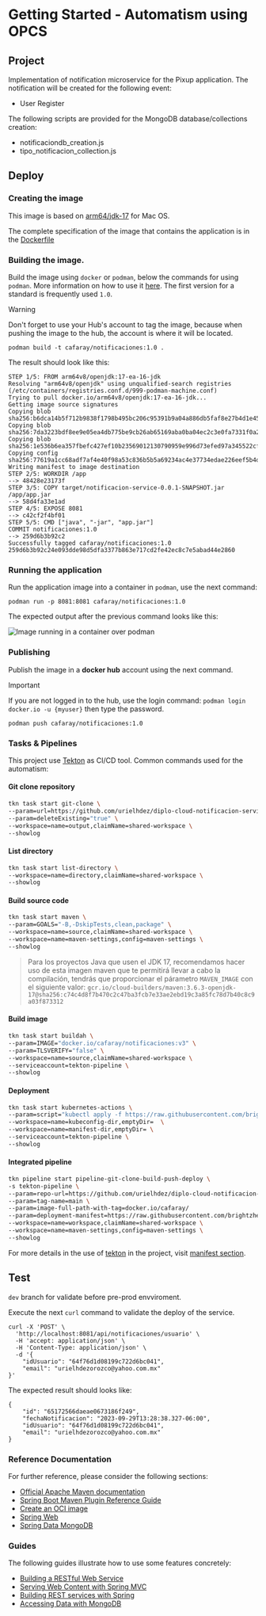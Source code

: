 # Getting Started - Automatism using OPCS

## Project

Implementation of notification microservice for the Pixup application.
The notification will be created for the following event:
- User Register

The following scripts are provided for the MongoDB database/collections creation:
* notificaciondb_creation.js
* tipo_notificacion_collection.js

## Deploy

### Creating the image

This image is based on [arm64/jdk-17](https://hub.docker.com/layers/arm64v8/openjdk/17-ea-16-jdk/images/sha256-149f7dbd5287cb06efc8c5d0dfffeffcc36e8a9872dca7736ef8c333a3eca6a2?context=explore) for Mac OS. 

The complete specification of the image that contains the application is in the [Dockerfile](./Dockerfile)

### Building the image.

Build the image using `docker` or `podman`, below the commands for using `podman`. More information on how to use it [here](https://podman.io/). The first version for a standard is frequently used `1.0`.

> [!Warning]
> Don't forget to use your Hub's account to tag the image, because when pushing the image to the hub, the account is where it will be located. 

`podman build -t cafaray/notificaciones:1.0 .`

The result should look like this:

```
STEP 1/5: FROM arm64v8/openjdk:17-ea-16-jdk
Resolving "arm64v8/openjdk" using unqualified-search registries (/etc/containers/registries.conf.d/999-podman-machine.conf)
Trying to pull docker.io/arm64v8/openjdk:17-ea-16-jdk...
Getting image source signatures
Copying blob sha256:b6dca14b5f712b9838f1798b495bc206c95391b9a04a886db5faf8e27b4d1e45
Copying blob sha256:7da3223bdf8ee9e05ea4db775be9cb26ab65169aba0ba04ec2c3e0fa7331f0a2
Copying blob sha256:1e536b6ea357fbefc427ef10b23569012130790959e996d73efed97a345522cf
Copying config sha256:77619a1cc68adf7af4e40f98a53c836b5b5a69234ac4e37734edae226eef5b4d
Writing manifest to image destination
STEP 2/5: WORKDIR /app
--> 48428e23173f
STEP 3/5: COPY target/notificacion-service-0.0.1-SNAPSHOT.jar /app/app.jar
--> 58d4fa33e1ad
STEP 4/5: EXPOSE 8081
--> c42cf2f4bf01
STEP 5/5: CMD ["java", "-jar", "app.jar"]
COMMIT notificaciones:1.0
--> 259d6b3b92c2
Successfully tagged cafaray/notificaciones:1.0
259d6b3b92c24e093dde98d5dfa3377b863e717cd2fe42ec8c7e5abad44e2860
```

### Running the application

Run the application image into a container in `podman`, use the next command:

`podman run -p 8081:8081 cafaray/notificaciones:1.0`

The expected output after the previous command looks like this:

![Image running in a container over podman](_resources/image_container_podman.png)

### Publishing 

Publish the image in a __docker hub__ account using the next command. 

> [!Important]
> If you are not logged in to the hub, use the login command: `podman login docker.io -u {myuser}` then type the password.  

`podman push cafaray/notificaciones:1.0`

### Tasks & Pipelines

This project use [Tekton](https://tekton.dev) as CI/CD tool. Common commands used for the automatism:

#### Git clone repository 

```bash
tkn task start git-clone \
--param=url=https://github.com/urielhdez/diplo-cloud-notificacion-service \
--param=deleteExisting="true" \
--workspace=name=output,claimName=shared-workspace \
--showlog
```

#### List directory

```bash
tkn task start list-directory \
--workspace=name=directory,claimName=shared-workspace \
--showlog
```

#### Build source code

```bash
tkn task start maven \
--param=GOALS="-B,-DskipTests,clean,package" \
--workspace=name=source,claimName=shared-workspace \
--workspace=name=maven-settings,config=maven-settings \
--showlog
```

> Para los proyectos Java que usen el JDK 17, recomendamos hacer uso de esta imagen maven que te permitirá llevar a cabo la compilación, tendrás que proporcionar el párametro `MAVEN_IMAGE` con el siguiente valor:
`gcr.io/cloud-builders/maven:3.6.3-openjdk-17@sha256:c74c4d8f7b470c2c47ba3fcb7e33ae2ebd19c3a85fc78d7b40c8c9a03f873312`

#### Build image

```bash
tkn task start buildah \
--param=IMAGE="docker.io/cafaray/notificaciones:v3" \
--param=TLSVERIFY="false" \
--workspace=name=source,claimName=shared-workspace \
--serviceaccount=tekton-pipeline \
--showlog
```

#### Deployment

```bash
tkn task start kubernetes-actions \
--param=script="kubectl apply -f https://raw.githubusercontent.com/brightzheng100/tekton-pipeline-example/master/manifests/deployment.yaml; kubectl get deployment;" \
--workspace=name=kubeconfig-dir,emptyDir=  \
--workspace=name=manifest-dir,emptyDir= \
--serviceaccount=tekton-pipeline \
--showlog
```

#### Integrated pipeline

```bash
tkn pipeline start pipeline-git-clone-build-push-deploy \
-s tekton-pipeline \
--param=repo-url=https://github.com/urielhdez/diplo-cloud-notificacion-service \
--param=tag-name=main \
--param=image-full-path-with-tag=docker.io/cafaray/
--param=deployment-manifest=https://raw.githubusercontent.com/brightzheng100/tekton-pipeline-example/master/manifests/deployment.yaml \
--workspace=name=workspace,claimName=shared-workspace \
--workspace=name=maven-settings,config=maven-settings \
--showlog
```

For more details in the use of [tekton](https://tekton.dev) in the project, visit [manifest section](./manifests/tekton.md).

## Test

`dev` branch for validate before pre-prod envviroment.

Execute the next `curl` command to validate the deploy of the service. 

```shell
curl -X 'POST' \
  'http://localhost:8081/api/notificaciones/usuario' \
  -H 'accept: application/json' \
  -H 'Content-Type: application/json' \
  -d '{
    "idUsuario": "64f76d1d08199c722d6bc041",
    "email": "urielhdezorozco@yahoo.com.mx"
}' 
```

The expected result should looks like:

```
{
    "id": "65172566daeae0673186f249",
    "fechaNotificacion": "2023-09-29T13:28:38.327-06:00",
    "idUsuario": "64f76d1d08199c722d6bc041",
    "email": "urielhdezorozco@yahoo.com.mx"
}
```
 
### Reference Documentation
For further reference, please consider the following sections:

* [Official Apache Maven documentation](https://maven.apache.org/guides/index.html)
* [Spring Boot Maven Plugin Reference Guide](https://docs.spring.io/spring-boot/docs/2.7.15/maven-plugin/reference/html/)
* [Create an OCI image](https://docs.spring.io/spring-boot/docs/2.7.15/maven-plugin/reference/html/#build-image)
* [Spring Web](https://docs.spring.io/spring-boot/docs/2.7.15/reference/htmlsingle/index.html#web)
* [Spring Data MongoDB](https://docs.spring.io/spring-boot/docs/2.7.15/reference/htmlsingle/index.html#data.nosql.mongodb)

### Guides
The following guides illustrate how to use some features concretely:

* [Building a RESTful Web Service](https://spring.io/guides/gs/rest-service/)
* [Serving Web Content with Spring MVC](https://spring.io/guides/gs/serving-web-content/)
* [Building REST services with Spring](https://spring.io/guides/tutorials/rest/)
* [Accessing Data with MongoDB](https://spring.io/guides/gs/accessing-data-mongodb/)

